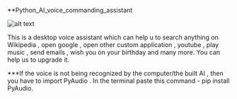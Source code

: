 **Python_AI_voice_commanding_assistant


![alt text](https://github.com/anujdube12/python_AI_voice_assistant-/blob/master/jarvis.jpg)


This is a desktop voice assistant which can help u to search anything on Wikipedia , open google , open other custom application , youtube , play music , send emails , wish you on your birthday and many more. You can help us to upgrade it.



***If the voice is not being recognized by the computer/the built AI , then you have to import PyAudio .
In the terminal paste this command - pip install PyAudio.
